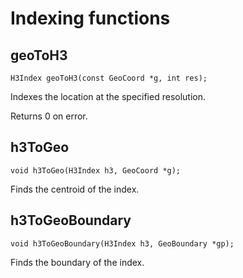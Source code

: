 # Indexing functions

## geoToH3

```
H3Index geoToH3(const GeoCoord *g, int res);
```

Indexes the location at the specified resolution.

Returns 0 on error.

## h3ToGeo

```
void h3ToGeo(H3Index h3, GeoCoord *g);
```

Finds the centroid of the index.

## h3ToGeoBoundary

```
void h3ToGeoBoundary(H3Index h3, GeoBoundary *gp);
```

Finds the boundary of the index.
